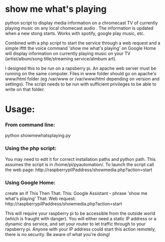 # show me what's playing
python script to display media information on a chromecast TV of currently playing music on any local chomecast audio . The information is updated when a new stong starts. Works with spotify, google play music, etc.

Combined with a php script to start the service through a web request and a simple ifttt the voice command 'show me what's playing' on Google Home will display information on currently playing music on your TV (artist/album/song title/streaming service/almbum art).


I designed this to be run on a rapsberry pi. An apache web server must be running on the same computer. Files in www folder should go on apache's www/html folder (eg /var/www or /var/www/html depending on version and settings). The script needs to be run with sufficient privileges to be able to write on that folder.


# Usage:
### From command line:
 python showmewhatsplaying.py

### Using the php script:

You may need to edit it for correct installation paths and python path. This assumes the script is in /home/pi/pyautomation/.
To launch the script call the web page:
 http://raspberrypiIPaddress/showmedia.php?action=start

### Using Google Home: 

create an If This Then That:
 This: Google Assistant - phrase 'show me what's playing'
 That: Web request: http://raspberrypiIPaddress/showmedia.php?action=start 

This will require your raspberry pi to be accessible from the outside world (which is fraught with danger). You will either need a static IP address or a dynamic dns service, and set your router to let traffic through to your rapsberry pi. Anyone with your IP address could start this action remotely, there is no security. Be aware of what you're doing!
